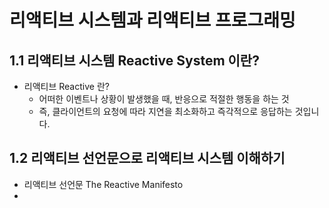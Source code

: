 # 리액티브 시스템과 리액티브 프로그래밍
## 1.1 리액티브 시스템 Reactive System 이란?
- 리액티브 Reactive 란?
	- 어떠한 이벤트나 상황이 발생했을 때, 반응으로 적절한 행동을 하는 것
	- 즉, 클라이언트의 요청에 따라 지연을 최소화하고 즉각적으로 응답하는 것입니다.

## 1.2 리액티브 선언문으로 리액티브 시스템 이해하기
- 리액티브 선언문 The Reactive Manifesto
- 